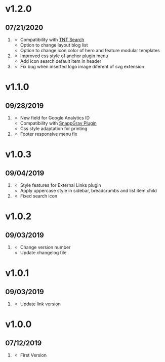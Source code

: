 # v1.2.0

## 07/21/2020

1. [](#new)
   - Compatibility with [TNT Search](https://github.com/trilbymedia/grav-plugin-tntsearch)
   - Option to change layout blog list
   - Option to change icon color of hero and feature modular templates
1. [](#improved)
   - Improved css style of anchor plugin menu
   - Add icon search default item in header
1. [](#bugfix)
   - Fix bug when inserted logo image diferent of svg extension

# v1.1.0

## 09/28/2019

1. [](#new)
   - New field for Google Analytics ID
   - Compatibility with [SnappGrav Plugin](https://github.com/iusvar/grav-plugin-snappygrav)
   - Css style adaptation for printing
1. [](#bugfix)
   - Footer responsive menu fix

# v1.0.3

## 09/04/2019

1. [](#improved)
   - Style features for External Links plugin
   - Apply uppercase style in sidebar, breadcrumbs and list item child
1. [](#bugfix)
   - Fixed search icon

# v1.0.2

## 09/03/2019

1. [](#improved)
   - Change version number
   - Update changelog file

# v1.0.1

## 09/03/2019

1. [](#improved)

   - Update link version

# v1.0.0

## 07/12/2019

1. [](#new)
   - First Version
